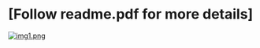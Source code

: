 # [Follow readme.pdf for more details]

[![img1.png](https://i.postimg.cc/xTQytqPd/img1.png)](https://postimg.cc/YjXWSrZc)
